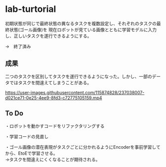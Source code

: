 # lab-turtorial

初期状態が同じで最終状態の異なるタスクを複数設定し、それぞれのタスクの最終状態(ゴール画像)を
現在ロボットが見ている画像とともに学習モデルに入力し、正しいタスクを遂行できるようにする。

->　終了済み

## 成果
二つのタスクを区別してタスクを遂行できるようになった。しかし、一部のデータではタスクを間違えてしまうことがある。



https://user-images.githubusercontent.com/115874828/237038007-d021ce71-0e25-4ee9-8fd3-c72775105159.mp4


## To Do

・ロボットを動かすコードをリファクタリングする

・学習コードの見直し

・ゴール画像の潜在表現がタスクごとに分かれるようにEncoderを事前学習してから、EtoEで学習させる。\
→タスクを間違えにくくなることが期待される。

